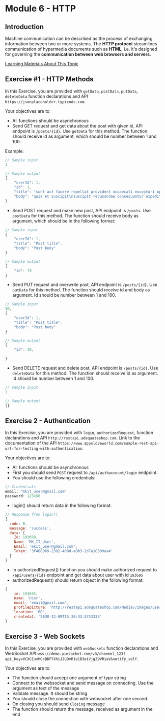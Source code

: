 # Module 6 - HTTP

## Introduction

Machine communication can be described as the process of exchanging information between two or more systems. The **HTTP protocol** streamlines communication of hypermedia documents such as **HTML**, i.e. it's designed for governing the **communication between web browsers and servers**.

[Learning Materials About This Topic](https://www.notion.so/mkit/HTTP-9398181e010841529abd2ba6ba51657d)

## Exercise #1 - HTTP Methods

In this Exercise, you are provided with `getData`, `postData`, `putData`, `deleteData` function declarations and API `https://jsonplaceholder.typicode.com`.

Your objectives are to:

- All functions should be asynchronous 
- Send GET request and get data about the post with given id, API endpoint is `/posts/{id}`. Use `getData` for this method. The function should receive id as argument, which should be number between 1 and 100.

Example:

```js
// Sample input
1

// Sample output
{
    "userId": 1,
    "id": 1,
    "title": "sunt aut facere repellat provident occaecati excepturi optio reprehenderit",
    "body": "quia et suscipit\nsuscipit recusandae consequuntur expedita et cum\nreprehenderit molestiae ut ut quas totam\nnostrum rerum est autem sunt rem eveniet architecto"
}
```

- Send POST request and make new post, API endpoint is `/posts`. Use `postData` for this method. The function should receive body as argument, which should be in the following format:

```js
// Sample input
{
    "userId": 1,
    "title": "Post title",
    "body": "Post body"
}

// Sample output
{
    "id": 13
}
```

- Send PUT request and overwrite post, API endpoint is `/posts/{id}`. Use `putData` for this method. The function should receive id and body as argument. Id should be number between 1 and 100.

```js
// Sample input
30,
{
    "userId": 1,
    "title": "Post title",
    "body": "Post body"
}

// Sample output
{
    "id": 30,

}
```

- Send DELETE request and delete post, API endpoint is `/posts/{id}`. Use `deleteData` for this method. The function should receive id as argument. Id should be number between 1 and 100.

```js
// Sample input
1

// Sample output
{}
```


## Exercise 2 - Authentication

In this Exercise, you are provided with `login`, `authorizedRequest`, function declarations and API `http://restapi.adequateshop.com`. Link to the documentation of the API `https://www.appsloveworld.com/sample-rest-api-url-for-testing-with-authentication`.

Your objectives are to:
- All functions should be asynchronous
- First you should send `POST` request to `/api/authaccount/login` endpoint.
- You should use the following credentials:
```js
// Credentials
email: "mkit_user@gmail.com"
password: 123456
```

- login() should return data in the following format:
```js
// Response from login()
{
  code: 0,
  message: 'success',
  data: {
    Id: 193690,
    Name: 'MK_IT_User',
    Email: 'mkit_user@gmail.com',
    Token: '3f468069-2382-408d-a8b3-2d7a18509ea4'
  }
}
```

- In authorizedRequest() function you should make authorized request to `/api/users/{id}` endpoint and get data about user with id `193695`
- authorizedRequest() should return object in the following format:
```js
{
    id: 193695,
    name: 'User',
    email: 'email@gmail.com',
    profilepicture: 'http://restapi.adequateshop.com/Media//Images/userimageicon.png',
    location: 'BG',
    createdat: '2030-12-09T15:30:43.5753333'
}
```

## Exercise 3 - Web Sockets

In this Exercise, you are provided with `webSockets` function declarations and WebSocket API `wss://demo.piesocket.com/v3/channel_123?api_key=VCXCEuvhGcBDP7XhiJJUDvR1e1D3eiVjgZ9VRiaV&notify_self`.

Your objectives are to:
- The function should accept one argument of type string
- Connect to the websocket and send message on connecting. Use the argument as text of the message
- Validate message. It should be string
- You should close the connection with websocket after one second.
- On closing you should send `Closing` message
- The function should return the message, received as argument in the end

